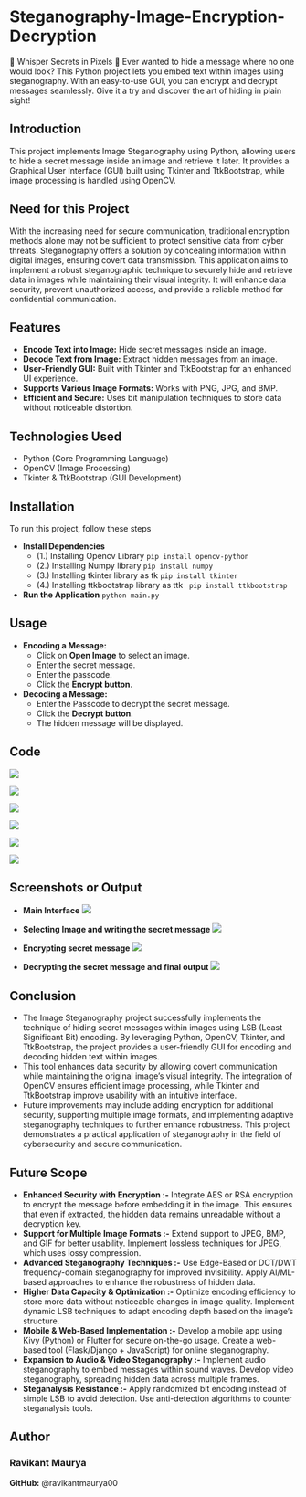 # Steganography-Image-Encryption-Decryption
🤫  Whisper Secrets in Pixels 🤫  Ever wanted to hide a message where no one would look? This Python project lets you embed text within images using steganography.  With an easy-to-use GUI, you can encrypt and decrypt messages seamlessly.  Give it a try and discover the art of hiding in plain sight!

## Introduction
This project implements Image Steganography using Python, allowing users to hide a secret message inside an image and retrieve it later. It provides a Graphical User Interface (GUI) built using Tkinter and TtkBootstrap, while image processing is handled using OpenCV.

## Need for this Project
With the increasing need for secure communication, traditional encryption methods alone may not be sufficient to protect sensitive data from cyber threats. Steganography offers a solution by concealing information within digital images, ensuring covert data transmission. This application aims to implement a robust steganographic technique to securely hide and retrieve data in images while maintaining their visual integrity. It will enhance data security, prevent unauthorized access, and provide a reliable method for confidential communication.

## Features
- **Encode Text into Image:** Hide secret messages inside an image.
- **Decode Text from Image:** Extract hidden messages from an image.
- **User-Friendly GUI:** Built with Tkinter and TtkBootstrap for an enhanced UI experience.
- **Supports Various Image Formats:** Works with PNG, JPG, and BMP.
- **Efficient and Secure:** Uses bit manipulation techniques to store data without noticeable distortion.
  
## Technologies Used
- Python (Core Programming Language)
- OpenCV (Image Processing)
- Tkinter & TtkBootstrap (GUI Development)

## Installation
To run this project, follow these steps
- **Install Dependencies**
  - (1.) Installing Opencv Library
        ```pip install opencv-python```
  - (2.) Installing Numpy library
        ```pip install numpy```
  - (3.) Installing tkinter library as tk
        ```pip install tkinter```
  - (4.) Installing ttkbootstrap library as ttk
        ``` pip install ttkbootstrap```
- **Run the Application**
  ```python main.py```

## Usage
- **Encoding a Message:**
  - Click  on **Open Image** to select  an image.
  - Enter the secret message.
  - Enter the passcode.
  - Click the **Encrypt button**.
- **Decoding a Message:**
  - Enter the Passcode to decrypt the secret message.
  - Click the **Decrypt button**.
  - The hidden message will be displayed.
## Code
![](https://github.com/ravikantmaurya00/Steganography-Image-Encryption-Decryption/blob/main/ScreenShot/5.png)

![](https://github.com/ravikantmaurya00/Steganography-Image-Encryption-Decryption/blob/main/ScreenShot/6.png)

![](https://github.com/ravikantmaurya00/Steganography-Image-Encryption-Decryption/blob/main/ScreenShot/7.png)

![](https://github.com/ravikantmaurya00/Steganography-Image-Encryption-Decryption/blob/main/ScreenShot/8.png)

![](https://github.com/ravikantmaurya00/Steganography-Image-Encryption-Decryption/blob/main/ScreenShot/9.png)

![](https://github.com/ravikantmaurya00/Steganography-Image-Encryption-Decryption/blob/main/ScreenShot/10.png)

## Screenshots or Output
- **Main Interface**
  ![](https://github.com/ravikantmaurya00/Steganography-Image-Encryption-Decryption/blob/main/ScreenShot/Main%20interface.png)
  
- **Selecting Image and writing the secret message**
  ![](https://github.com/ravikantmaurya00/Steganography-Image-Encryption-Decryption/blob/main/ScreenShot/Selecting%20image%20and%20writing%20secret%20message.png)

- **Encrypting secret message**
  ![](https://github.com/ravikantmaurya00/Steganography-Image-Encryption-Decryption/blob/main/ScreenShot/Encrypting%20message.png)

- **Decrypting the secret message and final output**
  ![](https://github.com/ravikantmaurya00/Steganography-Image-Encryption-Decryption/blob/main/ScreenShot/Decrypting%20message%20and%20final%20output.png)

## Conclusion
- The Image Steganography project successfully implements the technique of hiding secret messages within images using LSB (Least Significant Bit) encoding. By leveraging 
   Python, OpenCV, Tkinter, and TtkBootstrap, the project provides a user-friendly GUI for encoding and decoding hidden text within images.
- This tool enhances data security by allowing covert communication while maintaining the original image’s visual integrity. The integration of OpenCV ensures efficient 
   image processing, while Tkinter and TtkBootstrap improve usability with an intuitive interface.
- Future improvements may include adding encryption for additional security, supporting multiple image formats, and implementing adaptive steganography techniques to further 
   enhance robustness. This project demonstrates a practical application of steganography in the field of cybersecurity and secure communication.

## Future Scope
- **Enhanced Security with Encryption :-**  Integrate AES or RSA encryption to encrypt the message before embedding it in the image. This ensures that even if extracted, the 
   hidden data remains unreadable without a decryption key.
- **Support for Multiple Image Formats :-** Extend support to JPEG, BMP, and GIF for better usability. Implement lossless techniques for JPEG, which uses lossy compression.
- **Advanced Steganography Techniques :-** Use Edge-Based or DCT/DWT frequency-domain steganography for improved invisibility.  Apply AI/ML-based approaches to enhance the 
   robustness of hidden data.
- **Higher Data Capacity & Optimization :-**  Optimize encoding efficiency to store more data without noticeable changes in image quality.   Implement dynamic LSB techniques 
   to adapt encoding depth based on the image’s structure.
- **Mobile & Web-Based Implementation :-**  Develop a mobile app using Kivy (Python) or Flutter for secure on-the-go usage.   Create a web-based tool (Flask/Django + 
   JavaScript) for online steganography.
- **Expansion to Audio & Video Steganography :-**  Implement audio steganography to embed messages within sound waves. Develop video steganography, spreading hidden data 
    across multiple frames.
- **Steganalysis Resistance :-**  Apply randomized bit encoding instead of simple LSB to avoid detection. Use anti-detection algorithms to counter steganalysis tools.

## Author
### Ravikant Maurya
**GitHub:** @ravikantmaurya00


